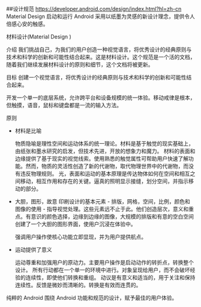 ##设计规范
https://developer.android.com/design/index.html?hl=zh-cn
Material Design 启动和运行
Android 采用以纸墨为灵感的新设计理念，提供令人倍感心安的触感。

材料设计(Material Design )

介绍
我们挑战自己，为我们的用户创造一种视觉语言，将优秀设计的经典原则与技术和科学的创新和可能性结合起来。这是材料设计。这个规范是一个活的文档，随着我们继续发展材料设计的原则和细节，这个文档将被更新。

目标
创建一个视觉语言，将优秀设计的经典原则与技术和科学的创新和可能性结合起来。

开发一个单一的底层系统，允许跨平台和设备规模的统一体验。移动戒律是根本，但触摸，语音，鼠标和键盘都是一流的输入方法。

原则

- 材料是比喻

    物质隐喻是理性空间和运动体系的统一理论。材料是基于触觉的现实基础上，由纸张和墨水研究的启发，但技术先进，开放的想象力和魔力。
    材料的表面和边缘提供了基于现实的视觉线索。使用熟悉的触觉属性可帮助用户快速了解功能。然而，物质的灵活性创造了新的代谢物，取代物理世界中的代谢物，而没有违反物理规则。
    光，表面和运动的基本原理是传达物体如何在空间和相互之间移动，相互作用和存在的关键。逼真的照明显示接缝，划分空间，并指示移动的部分。


- 大胆，图形，故意
    印刷设计的基本元素 - 排版，网格，空间，比例，颜色和图像的使用 - 指导视觉处理。这些元素远不止于此。他们创造层次，意义和重点。有意识的颜色选择，边缘到边缘的图像，大规模的排版和有意的空白空间创建了一个大胆的图形界面，使用户沉浸在体验中。
    
    强调用户操作使核心功能立即显现，并为用户提供航点。

- 运动提供了意义
  
  运动尊重和加强用户的原动力。主要用户操作是启动动作的转折点，转换整个设计。
  所有行动都在一个单一的环境中进行。对象呈现给用户，而不会破坏经验的连续性，即使他们转换和重组。
  动议是有意义和适当的，用于关注和保持连续性。反馈是微妙而清晰的。转换是有效而连贯的。


纯粹的 Android
围绕 Android 功能和规范的设计，赋予最佳的用户体验。



